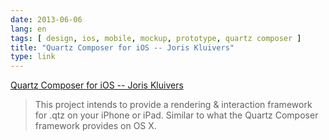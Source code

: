 ```yaml
---
date: 2013-06-06
lang: en
tags: [ design, ios, mobile, mockup, prototype, quartz composer ]
title: "Quartz Composer for iOS -- Joris Kluivers"
type: link
---
```


[Quartz Composer for iOS -- Joris Kluivers](http://joris.kluivers.nl/blog/2013/06/04/quartz-composer-for-ios/)

> This project intends to provide a rendering & interaction framework
> for .qtz on your iPhone or iPad. Similar to what the Quartz Composer
> framework provides on OS X.

